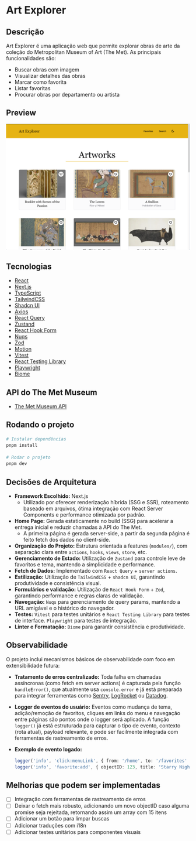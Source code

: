 # Art Explorer

## Descrição

Art Explorer é uma aplicação web que permite explorar obras de arte da coleção do Metropolitan Museum of Art (The Met). As principais funcionalidades são:

- Buscar obras com imagem
- Visualizar detalhes das obras
- Marcar como favorita
- Listar favoritas
- Procurar obras por departamento ou artista

## Preview

![Art Explorer Preview](./.public/preview.png)

## Tecnologias

- [React](https://react.dev/)
- [Next.js](https://nextjs.org/)
- [TypeScript](https://www.typescriptlang.org/)
- [TailwindCSS](https://tailwindcss.com/)
- [Shadcn UI](https://ui.shadcn.com/)
- [Axios](https://axios-http.com/)
- [React Query](https://tanstack.com/query/latest)
- [Zustand](https://zustand-demo.pmnd.rs/)
- [React Hook Form](https://react-hook-form.com/)
- [Nuqs](https://nuqs.dev/)
- [Zod](https://zod.dev/)
- [Motion](https://motion.dev/)
- [Vitest](https://vitest.dev/)
- [React Testing Library](https://testing-library.com/docs/react-testing-library/intro/)
- [Playwright](https://playwright.dev/)
- [Biome](https://biomejs.dev/)

## API do The Met Museum

- [The Met Museum API](https://metmuseum.github.io/)

## Rodando o projeto

```bash
# Instalar dependências
pnpm install

# Rodar o projeto
pnpm dev
```

## Decisões de Arquitetura

- **Framework Escolhido:** Next.js
  - Utilizado por oferecer renderização híbrida (SSG e SSR), roteamento baseado em arquivos, ótima integração com React Server Components e performance otimizada por padrão.
- **Home Page:** Gerada estaticamente no build (SSG) para acelerar a entrega inicial e reduzir chamadas à API do The Met.
  - A primeira página é gerada server-side, a partir da segunda página é feito fetch dos dados no client-side.
- **Organização do Projeto:** Estrutura orientada a features (`modules/`), com separação clara entre `actions`, `hooks`, `views`, `store`, etc.
- **Gerenciamento de Estado:** Utilização de `Zustand` para controle leve de favoritos e tema, mantendo a simplicidade e performance.
- **Fetch de Dados:** Implementado com `React Query` + `server actions`.
- **Estilização:** Utilização de `TailwindCSS` + `shadcn UI`, garantindo produtividade e consistência visual.
- **Formulários e validação:** Utilização de `React Hook Form` + `Zod`, garantindo performance e regras claras de validação.
- **Navegação:** `Nuqs` para gerenciamento de query params, mantendo a URL amigável e o histórico do navegador.
- **Testes:** `Vitest` para testes unitários e `React Testing Library` para testes de interface. `Playwright` para testes de integração.
- **Linter e Formatação:** `Biome` para garantir consistência e produtividade.

## Observabilidade

O projeto inclui mecanismos básicos de observabilidade com foco em extensibilidade futura:

- **Tratamento de erros centralizado:**
  Toda falha em chamadas assíncronas (como fetch em server actions) é capturada pela função `handleError()`, que atualmente usa `console.error` e já está preparada para integrar ferramentas como [Sentry](https://sentry.io), [LogRocket](https://logrocket.com) ou [Datadog](https://www.datadoghq.com).

- **Logger de eventos do usuário:**
  Eventos como mudança de tema, adição/remoção de favoritos, cliques em links do menu e navegação entre páginas são pontos onde o logger será aplicado.
  A função `logger()` já está estruturada para capturar o tipo de evento, contexto (rota atual), payload relevante, e pode ser facilmente integrada com ferramentas de rastreamento de erros.

- **Exemplo de evento logado:**
  ```ts
  logger('info', 'click:menuLink', { from: '/home', to: '/favorites' })
  logger('info', 'favorite:add', { objectID: 123, title: 'Starry Night' })

## Melhorias que podem ser implementadas

- [ ] Integração com ferramentas de rastreamento de erros
- [ ] Deixar o fetch mais robusto, adicionando um novo objectID caso alguma promise seja rejeitada, retornando assim um array com 15 itens
- [ ] Adicionar um botão para limpar buscas
- [ ] Adicionar traduções com i18n
- [ ] Adicionar testes unitários para componentes visuais
